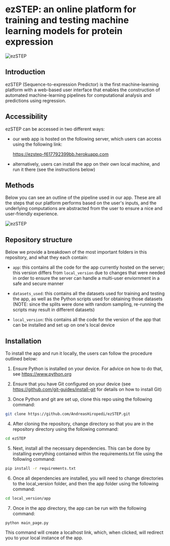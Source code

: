 # ezSTEP: an online platform for training and testing machine learning models for protein expression

![ezSTEP](https://github.com/AndreasHiropedi/ezSTEP/blob/main/logo.png)

## Introduction

ezSTEP (Sequence-to-expression Predictor) is the first machine-learning platform with a web-based user interface that enables the construction of automated machine-learning pipelines for computational analysis and predictions using regression.

## Accessibility

ezSTEP can be accessed in two different ways:

- our web app is hosted on the following server, which users can access using the following link:

  https://ezstep-f617792399bb.herokuapp.com

- alternatively, users can install the app on their own local machine, and run it there (see the instructions below)

## Methods

Below you can see an outline of the pipeline used in our app. These are all the steps that our platform performs based on the user's inputs, and the underlying computations are abstracted from the user to ensure a nice and user-friendly experience.

![ezSTEP](https://github.com/AndreasHiropedi/ezSTEP/blob/main/pipeline.png)

## Repository structure

Below we provide a breakdown of the most important folders in this repository, and what they each contain:

  - ```app```: this contains all the code for the app currently hosted on the server; this version differs from ```local_version``` due to changes that were needed in order to ensure the server can handle a multi-user enviornment in a safe and secure manner

  - ```datasets_used```: this contains all the datasets used for training and testing the app, as well as the Python scripts used for obtaining those datasets (NOTE: since the splits were done with random sampling, re-running the scripts may result in different datasets)

  - ```local_version```: this contains all the code for the version of the app that can be installed and set up on one's local device

## Installation

To install the app and run it locally, the users can follow the procedure outlined below:

1) Ensure Python is installed on your device. For advice on how to do that, see https://www.python.org

2) Ensure that you have Git configured on your device (see https://github.com/git-guides/install-git for details on how to install Git)

3) Once Python and git are set up, clone this repo using the following command:

```sh
git clone https://github.com/AndreasHiropedi/ezSTEP.git
```

4) After cloning the repository, change directory so that you are in the repository directory using the following command:

```sh
cd ezSTEP
```

5) Next, install all the necessary dependencies. This can be done by installing everything contained within the requirements.txt file using the following command:

```sh
pip install -r requirements.txt
```

6) Once all dependencies are installed, you will need to change directories to the local_version folder, and then the app folder using the following command:

```sh
cd local_version/app
```

7) Once in the app directory, the app can be run with the following command:

```sh
python main_page.py
```

This command will create a localhost link, which, when clicked, will redirect you to your local instance of the app.

